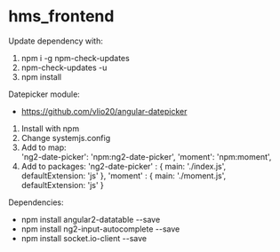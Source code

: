 # hms_frontend

Update dependency with:
1. npm i -g npm-check-updates
2. npm-check-updates -u
3. npm install

Datepicker module:
- https://github.com/vlio20/angular-datepicker
1. Install with npm
2. Change systemjs.config
3. Add to map: 	
    'ng2-date-picker': 'npm:ng2-date-picker',
    'moment': 'npm:moment',
4. Add to packages:
      'ng2-date-picker' : {
        main: './index.js',
        defaultExtension: 'js'
      },
      'moment' : {
        main: './moment.js',
        defaultExtension: 'js'
      }

Dependencies:
- npm install angular2-datatable --save
- npm install ng2-input-autocomplete --save
- npm install socket.io-client --save
